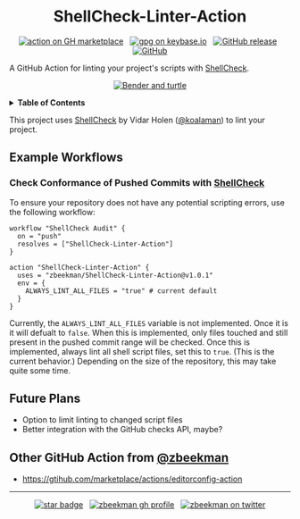<div align="center">

# ShellCheck-Linter-Action


[![action on GH marketplace][marketplace badge]][marketplace] &nbsp;
[![gpg on keybase.io][keybase badge]][keybase] &nbsp;
[![GitHub release][release badge]][latest release] &nbsp;
[![GitHub][LICENSE badge]][LICENSE]

</div>

A GitHub Action for linting your project's scripts with [ShellCheck].

<div align="center">

[![Bender and turtle][bender turtle]][marketplace]

</div>

<details><summary><b>Table of Contents</b></summary>
<p>

<!-- markdown-toc start - Don't edit this section. Run M-x markdown-toc-refresh-toc -->
**Table of Contents**

- [ShellCheck-Linter-Action](#shellcheck-linter-action)
  - [Example Workflows](#example-workflows)
    - [Check Conformance of Pushed Commits with ShellCheck](#check-conformance-of-pushed-commits-with-shellcheck)
  - [Future Plans](#future-plans)
  - [Other GitHub Action from @zbeekman](#other-github-action-from-zbeekman)

<!-- markdown-toc end -->

</p>
</details>

This project uses [ShellCheck] by Vidar Holen ([@koalaman]) to lint your project.

## Example Workflows

### Check Conformance of Pushed Commits with [ShellCheck]

To ensure your repository does not have any potential scripting errors, use the following workflow:

```workflow
workflow "ShellCheck Audit" {
  on = "push"
  resolves = ["ShellCheck-Linter-Action"]
}

action "ShellCheck-Linter-Action" {
  uses = "zbeekman/ShellCheck-Linter-Action@v1.0.1"
  env = {
    ALWAYS_LINT_ALL_FILES = "true" # current default
  }
}
```

Currently, the `ALWAYS_LINT_ALL_FILES` variable is not implemented. Once it is it will defualt to
`false`. When this is implemented, only files touched and still present in the pushed commit range
will be checked. Once this is implemented, always lint all shell script files, set this to
`true`. (This is the current behavior.) Depending on the size of the repository, this may take quite
some time.

## Future Plans

  - Option to limit linting to changed script files
  - Better integration with the GitHub checks API, maybe?

## Other GitHub Action from [@zbeekman]

  - https://gtihub.com/marketplace/actions/editorconfig-action

---

<div align="center">

[![star badge][star badge]][star] &nbsp;
[![zbeekman gh profile][gh follow]][gh profile] &nbsp;
[![zbeekman on twitter][twitter badge]][twitter]

</div>

[ShellCheck]: https://www.shellcheck.net
[@koalaman]: https://github.com/koalaman
[@zbeekman]: https://github.com/zbeekman

[bender turtle]: https://media.giphy.com/media/gYZ7qO81g4dt6/giphy.gif
<!--
Badges and local links
-->
[marketplace badge]: https://img.shields.io/badge/GitHub-Marketplace-lightblue.svg
[marketplace]: https://github.com/marketplace/actions/shellcheck-linter-action
[LICENSE badge]: https://img.shields.io/github/license/zbeekman/ShellCheck-Linter-Action.svg
[LICENSE]: https://github.com/zbeekman/ShellCheck-Linter-Action/blob/master/LICENSE
[release badge]: https://img.shields.io/github/release/zbeekman/ShellCheck-Linter-Action.svg
[latest release]: https://github.com/zbeekman/ShellCheck-Linter-Action/releases/latest
[keybase badge]: https://img.shields.io/keybase/pgp/zbeekman.svg
[keybase]: https://keybase.io/zbeekman
[twitter badge]: https://img.shields.io/twitter/follow/zbeekman.svg?style=social
[twitter]: https://twitter.com/intent/follow?screen_name=zbeekman
[star badge]: https://img.shields.io/github/stars/zbeekman/ShellCheck-Linter-Action.svg?style=social
[star]: https://github.com/zbeekman/ShellCheck-Linter-Action
[gh follow]: https://img.shields.io/github/followers/zbeekman.svg?style=social
[gh profile]: https://github.com/zbeekman
